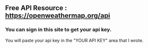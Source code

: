 ## Free API Resource : https://openweathermap.org/api
### You can sign in this site to get your api key. 
You will paste your api key in the "YOUR API KEY" area that I wrote.